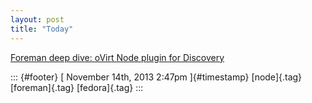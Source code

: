 ```yaml
---
layout: post
title: "Today"
---
```



[Foreman deep dive: oVirt Node plugin for
Discovery](%20https://t.umblr.com/redirect?z=http%3A%2F%2Fwww.youtube.com%2Fwatch%3Fv%3DV8TugleqF64&t=N2ZiMDY0MmVjNzgwNTViM2M1MDhiNjE1ZGQwYzhjYzIyMTU5MjA3MSwxcVFDcnVtNw%3D%3D&b=t%3Af-JKqRHWTpWK1DKXwqj3Yg&p=https%3A%2F%2Fdummdida.tumblr.com%2Fpost%2F66963838683%2Fforeman-deep-dive-ovirt-node-plugin-for-discovery&m=1)

::: {#footer}
[ November 14th, 2013 2:47pm ]{#timestamp} [node]{.tag} [foreman]{.tag}
[fedora]{.tag}
:::
